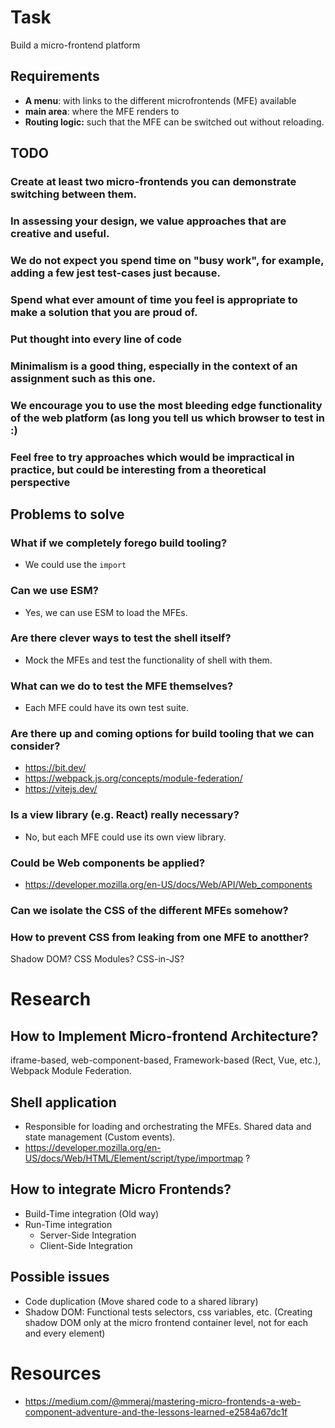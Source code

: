 # Task
Build a micro-frontend platform


## Requirements
- **A menu**: with links to the different microfrontends (MFE) available
- **main area**: where the MFE renders to
- **Routing logic:** such that the MFE can be switched out without reloading.


## TODO

### Create at least two micro-frontends you can demonstrate switching between them.
[//]: # (### Using `single-spa` probably solves too much of the problem for your solution to show the qualities we're looking for in the assignment.)
### In assessing your design, we value approaches that are creative and useful.
### We do not expect you spend time on "busy work", for example, adding a few jest test-cases just because.
### Spend what ever amount of time you feel is appropriate to make a solution that you are proud of.
### Put thought into every line of code
### Minimalism is a good thing, especially in the context of an assignment such as this one.
### We encourage you to use the most bleeding edge functionality of the web platform (as long you tell us which browser to test in :)
### Feel free to try approaches which would be impractical in practice, but could be interesting from a theoretical perspective


## Problems to solve

### What if we completely forego build tooling?
* We could use the `import`

### Can we use ESM?
* Yes, we can use ESM to load the MFEs.

### Are there clever ways to test the shell itself?
* Mock the MFEs and test the functionality of shell with them.

### What can we do to test the MFE themselves?
* Each MFE could have its own test suite.

### Are there up and coming options for build tooling that we can consider?
* https://bit.dev/
* https://webpack.js.org/concepts/module-federation/
* https://vitejs.dev/

### Is a view library (e.g. React) really necessary?
* No, but each MFE could use its own view library.

### Could be Web components be applied?
* https://developer.mozilla.org/en-US/docs/Web/API/Web_components

### Can we isolate the CSS of the different MFEs somehow?
### How to prevent CSS from leaking from one MFE to anotther?
Shadow DOM? CSS Modules? CSS-in-JS?


# Research

## How to Implement Micro-frontend Architecture?
iframe-based, web-component-based, Framework-based (Rect, Vue, etc.), Webpack Module Federation.

## Shell application
* Responsible for loading and orchestrating the MFEs. Shared data and state management (Custom events).
* https://developer.mozilla.org/en-US/docs/Web/HTML/Element/script/type/importmap ?

## How to integrate Micro Frontends?
* Build-Time integration (Old way)
* Run-Time integration
  * Server-Side Integration
  * Client-Side Integration

## Possible issues
* Code duplication (Move shared code to a shared library)
* Shadow DOM: Functional tests selectors, css variables, etc. (Creating shadow DOM only at the micro frontend container level, not for each and every element)


# Resources
* https://medium.com/@mmeraj/mastering-micro-frontends-a-web-component-adventure-and-the-lessons-learned-e2584a67dc1f